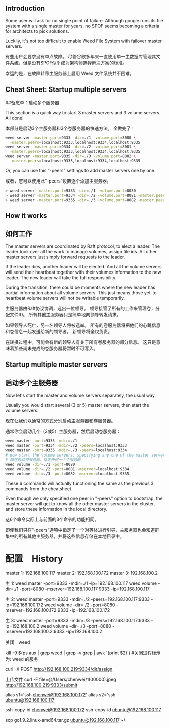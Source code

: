 ## Introduction

Some user will ask for no single point of failure. Although google runs its file system with a single master for years, no SPOF seems becoming a criteria for architects to pick solutions.

Luckily, it's not too difficult to enable Weed File System with failover master servers.

有些用户会要求没有单点故障。 尽管谷歌多年来一直使用单一主数据库管理其文件系统，但是没有SPOF似乎成为架构师选择解决方案的标准。

幸运的是，在故障转移主服务器上启用 Weed 文件系统并不困难。

## Cheat Sheet: Startup multiple servers
##备忘单：启动多个服务器

This section is a quick way to start 3 master servers and 3 volume servers. All done!

本部分是启动3个主服务器和3个卷服务器的快速方法。 全做完了！

```bash
weed server -master.port=9333 -dir=./1 -volume.port=8080 \
  -master.peers=localhost:9333,localhost:9334,localhost:9335
weed server -master.port=9334 -dir=./2 -volume.port=8081 \
  -master.peers=localhost:9333,localhost:9334,localhost:9335
weed server -master.port=9335 -dir=./3 -volume.port=8082 \
  -master.peers=localhost:9333,localhost:9334,localhost:9335
```

Or, you can use this "-peers" settings to add master servers one by one.

或者，您可以使用此“-peers”设置逐个添加主服务器。

```bash
> weed server -master.port=9333 -dir=./1 -volume.port=8080
> weed server -master.port=9334 -dir=./2 -volume.port=8081 -master.peers=localhost:9333
> weed server -master.port=9335 -dir=./3 -volume.port=8082 -master.peers=localhost:9334
```

## How it works
## 如何工作

The master servers are coordinated by Raft protocol, to elect a leader. The leader took over all the work to manage volumes, assign file ids. All other master servers just simply forward requests to the leader.

If the leader dies, another leader will be elected. And all the volume servers will send their heartbeat together with their volumes information to the new leader. The new leader will take the full responsibility.

During the transition, there could be moments where the new leader has partial information about all volume servers. This just means those yet-to-heartbeat volume servers will not be writable temporarily.

主服务器由Raft协议协调，选出一位领导。 领导接管了所有的工作来管理卷，分配文件ID。 所有其他主服务器只是简单地向领导转发请求。

如果领导人死亡，另一名领导人将被选举。 所有的卷服务器将把他们的心跳信息和卷信息一起发送给新的领导者。 新领导将全权负责。

在转换过程中，可能会有新的领导人有关于所有卷服务器的部分信息。 这只是意味着那些尚未完成的卷服务器将暂时不可写入。

## Startup multiple master servers
## 启动多个主服务器

Now let's start the master and volume servers separately, the usual way.

Usually you would start several (3 or 5) master servers, then start the volume servers:

现在让我们以通常的方式分别启动主服务器和卷服务器。

通常你会启动几个（3或5）主服务器，然后启动卷服务器：

```bash
weed master -port=9333 -mdir=./1
weed master -port=9334 -mdir=./2 -peers=localhost:9333
weed master -port=9335 -mdir=./3 -peers=localhost:9334
# now start the volume servers, specifying any one of the master server
# 现在启动卷服务器，指定任何一个主服务器
weed volume -dir=./1 -port=8080
weed volume -dir=./2 -port=8081 -mserver=localhost:9334
weed volume -dir=./3 -port=8082 -mserver=localhost:9335
```

These 6 commands will actually functioning the same as the previous 3 commands from the cheatsheet.

Even though we only specified one peer in "-peers" option to bootstrap, the master server will get to know all the other master servers in the cluster, and store these information in the local directory.

这6个命令实际上与前面的3个命令的功能相同。

即使我们只在“-peers”选项中指定了一个对等体进行引导，主服务器也会知道群集中的所有其他主服务器，并将这些信息存储在本地目录中。


# 配置　History

master 1: 192.168.100.117
master 2: 192.168.100.172
master 3: 192.168.100.2

主 1:
weed master -port=9333 -mdir=./1 -ip=192.168.100.117
weed volume -dir=./1 -port=8080 -mserver=192.168.100.117:9333 -ip=192.168.100.117

主 2:
weed master -port=9333 -mdir=./2 -peers=192.168.100.117:9333  -ip=192.168.100.172
weed volume -dir=./2 -port=8080 -mserver=192.168.100.172:9333 -ip=192.168.100.172

主 3:
weed master -port=9333 -mdir=./3 -peers=192.168.100.117:9333  -ip=192.168.100.2
weed volume -dir=./3 -port=8080 -mserver=192.168.100.2:9333 -ip=192.168.100.2


关闭　weed

kill -9 $(ps aux | grep weed |  grep -v grep | awk '{print $2}') #关闭进程标示为: weed 的服务


curl -X POST http://192.168.100.219:9334/dir/assign


上传文件
curl -F file=@/Users/chenwei/1\(00000\).jpeg  http://192.168.100.219:9333/submit


alias s1='ssh chenwei@192.168.100.172'
alias s2='ssh ubuntu@192.168.100.117'


ssh-copy-id chenwei@192.168.100.172
ssh-copy-id ubuntu@192.168.100.117

scp go1.9.2.linux-amd64.tar.gz ubuntu@192.168.100.117:~/
　
